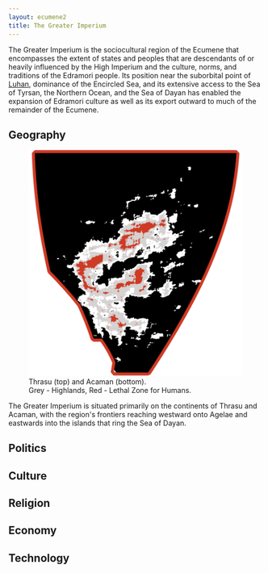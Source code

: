 ```yaml
---
layout: ecumene2
title: The Greater Imperium
---
```


The Greater Imperium is the sociocultural region of the Ecumene that encompasses the extent of states and peoples that are descendants of or heavily influenced by the High Imperium and the culture, norms, and traditions of the Edramori people. Its position near the suborbital point of [Luhan](/ecumene/heavens/#luhan-the-great-mother), dominance of the Encircled Sea, and its extensive access to the Sea of Tyrsan, the Northern Ocean, and the Sea of Dayan has enabled the expansion of Edramori culture as well as its export outward to much of the remainder of the Ecumene.

## Geography

<figure>
    <img src="/assets/img/thrasu+acaman.png">
	<figcaption>Thrasu (top) and Acaman (bottom).<br>Grey - Highlands, Red - Lethal Zone for Humans.</figcaption>
</figure>

The Greater Imperium is situated primarily on the continents of Thrasu and Acaman, with the region's frontiers reaching westward onto Agelae and eastwards into the islands that ring the Sea of Dayan. 

## Politics

## Culture

## Religion

## Economy

## Technology

